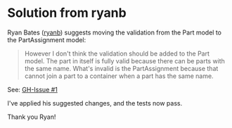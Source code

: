 # Solution from ryanb

Ryan Bates ([ryanb](https://github.com/ryanb)) suggests moving the validation from the Part model to the PartAssignment model:

> However I don't think the validation should be added to the Part model. The part in itself is fully valid because there can be parts with the same name. What's invalid is the PartAssignment because that cannot join a part to a container when a part has the same name.

See: [GH-Issue #1](https://github.com/johnreilly/polymorphic_validation_scope/issues/#issue/1)

I've applied his suggested changes, and the tests now pass.

Thank you Ryan!